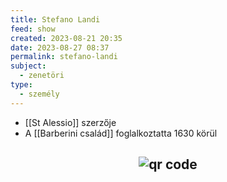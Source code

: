 ```yaml
---
title: Stefano Landi
feed: show
created: 2023-08-21 20:35
date: 2023-08-27 08:37
permalink: stefano-landi
subject:
  - zenetöri
type:
  - személy
---
```


- [[St Alessio]] szerzője
- A [[Barberini család]] foglalkoztatta 1630 körül




## <p style="text-align: center;"><img src="https://chart.googleapis.com/chart?cht=qr&chl=https://notes.andrasdenes.com/stefano-landi&chs=180x180&choe=UTF-8&chld=L|2" alt="qr code"></p>

